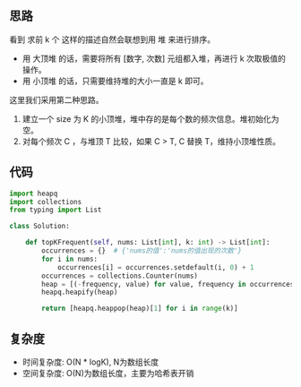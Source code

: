 ## 思路

看到 求前 k 个 这样的描述自然会联想到用 堆 来进行排序。

- 用 大顶堆 的话，需要将所有 [数字, 次数] 元组都入堆，再进行 k 次取极值的操作。
- 用 小顶堆 的话，只需要维持堆的大小一直是 k 即可。

这里我们采用第二种思路。

1. 建立一个 size 为 K 的小顶堆，堆中存的是每个数的频次信息。堆初始化为空。
2. 对每个频次 C ，与堆顶 T 比较，如果 C > T, C 替换 T，维持小顶堆性质。

## 代码
```python
import heapq
import collections
from typing import List

class Solution:

    def topKFrequent(self, nums: List[int], k: int) -> List[int]:
        occurrences = {}  # {'nums的值':'nums的值出现的次数'}
        for i in nums:
            occurrences[i] = occurrences.setdefault(i, 0) + 1
        occurrences = collections.Counter(nums)
        heap = [(-frequency, value) for value, frequency in occurrences.items()]
        heapq.heapify(heap)

        return [heapq.heappop(heap)[1] for i in range(k)]
```

## 复杂度

- 时间复杂度: O(N * logK), N为数组长度
- 空间复杂度: O(N)为数组长度，主要为哈希表开销
